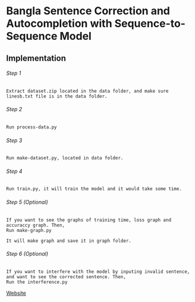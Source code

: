 # Bangla Sentence Correction and Autocompletion with Sequence-to-Sequence Model

## Implementation

###### Step 1

    Extract dataset.zip located in the data folder, and make sure linesb.txt file is in the data folder.

###### Step 2

    Run process-data.py
    
###### Step 3

    Run make-dataset.py, located in data folder.
    
###### Step 4

    Run train.py, it will train the model and it would take some time.
    
###### Step 5 (Optional)

    If you want to see the graphs of training time, loss graph and accuraccy graph. Then,
    Run make-graph.py
    
    It will make graph and save it in graph folder.
    
###### Step 6 (Optional)

    If you want to interfere with the model by inputing invalid sentence, and want to see the corrected sentence. Then,
    Run the interference.py
    
    
[Website](http://brl.uiu.ac.bd/s2s/index.php)
